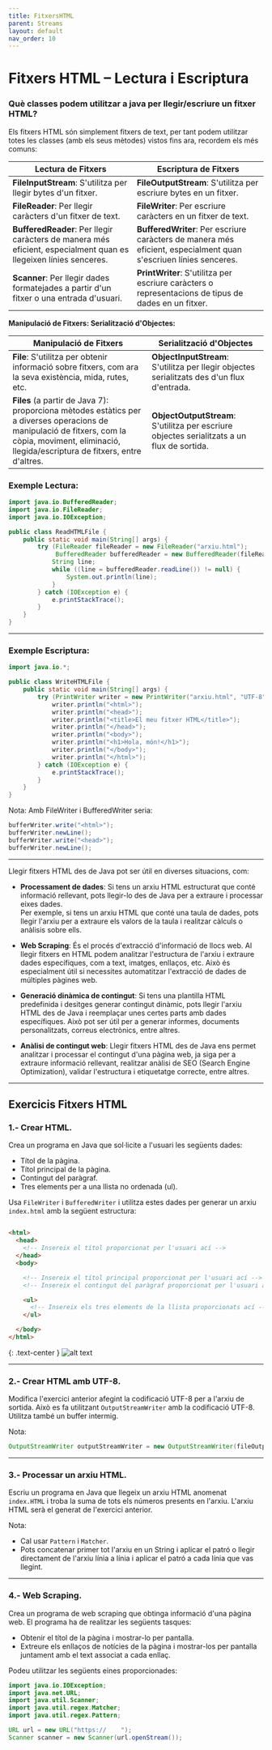 ```yaml
---
title: FitxersHTML
parent: Streams
layout: default
nav_order: 10
---
```


# Fitxers HTML – Lectura i Escriptura

### **Què classes podem utilitzar a java per llegir/escriure un fitxer HTML?**

Els fitxers HTML són simplement fitxers de text, per tant podem utilitzar totes les classes (amb els seus mètodes) vistos fins ara, recordem els més comuns:

| Lectura de Fitxers                              | Escriptura de Fitxers                           |
|-------------------------------------------------|-------------------------------------------------|
| **FileInputStream**: S'utilitza per llegir bytes d'un fitxer.  | **FileOutputStream**: S'utilitza per escriure bytes en un fitxer. |
| **FileReader**: Per llegir caràcters d'un fitxer de text. | **FileWriter**: Per escriure caràcters en un fitxer de text. |
| **BufferedReader**: Per llegir caràcters de manera més eficient, especialment quan es llegeixen línies senceres. | **BufferedWriter**: Per escriure caràcters de manera més eficient, especialment quan s'escriuen línies senceres. |
| **Scanner**: Per llegir dades formatejades a partir d'un fitxer o una entrada d'usuari. | **PrintWriter**: S'utilitza per escriure caràcters o representacions de tipus de dades en un fitxer. |

**Manipulació de Fitxers: Serialització d'Objectes:**  
  


| Manipulació de Fitxers                          | Serialització d'Objectes                        |
|-------------------------------------------------|-------------------------------------------------|
| **File**: S'utilitza per obtenir informació sobre fitxers, com ara la seva existència, mida, rutes, etc. | **ObjectInputStream**: S'utilitza per llegir objectes serialitzats des d'un flux d'entrada. |
| **Files** (a partir de Java 7): proporciona mètodes estàtics per a diverses operacions de manipulació de fitxers, com la còpia, moviment, eliminació, llegida/escriptura de fitxers, entre d'altres. | **ObjectOutputStream**: S'utilitza per escriure objectes serialitzats a un flux de sortida. |

### Exemple Lectura:

```java
import java.io.BufferedReader;
import java.io.FileReader;
import java.io.IOException;

public class ReadHTMLFile {
    public static void main(String[] args) {
        try (FileReader fileReader = new FileReader("arxiu.html");
             BufferedReader bufferedReader = new BufferedReader(fileReader)) {
            String line;
            while ((line = bufferedReader.readLine()) != null) {
                System.out.println(line);
            }
        } catch (IOException e) {
            e.printStackTrace();
        }
    }
}
```

---

### Exemple Escriptura:

```java
import java.io.*;

public class WriteHTMLFile {
    public static void main(String[] args) {
        try (PrintWriter writer = new PrintWriter("arxiu.html", "UTF-8")) {
            writer.println("<html>");
            writer.println("<head>");
            writer.println("<title>El meu fitxer HTML</title>");
            writer.println("</head>");
            writer.println("<body>");
            writer.println("<h1>Hola, món!</h1>");
            writer.println("</body>");
            writer.println("</html>");
        } catch (IOException e) {
            e.printStackTrace();
        }
    }
}
```

Nota: Amb FileWriter i BufferedWriter seria:

```java
bufferWriter.write("<html>");
bufferWriter.newLine();
bufferWriter.write("<head>");
bufferWriter.newLine();
```

---

Llegir fitxers HTML des de Java pot ser útil en diverses situacions, com:

- **Processament de dades**: Si tens un arxiu HTML estructurat que conté informació rellevant, pots llegir-lo des de Java per a extraure i processar eixes dades.  
  Per exemple, si tens un arxiu HTML que conté una taula de dades, pots llegir l'arxiu per a extraure els valors de la taula i realitzar càlculs o anàlisis sobre ells.

- **Web Scraping**: És el procés d'extracció d'informació de llocs web. Al llegir fitxers en HTML podem analitzar l'estructura de l'arxiu i extraure dades específiques, com a text, imatges, enllaços, etc. Això és especialment útil si necessites automatitzar l'extracció de dades de múltiples pàgines web.

- **Generació dinàmica de contingut**: Si tens una plantilla HTML predefinida i desitges generar contingut dinàmic, pots llegir l'arxiu HTML des de Java i reemplaçar unes certes parts amb dades específiques. Això pot ser útil per a generar informes, documents personalitzats, correus electrònics, entre altres.

- **Anàlisi de contingut web**: Llegir fitxers HTML des de Java ens permet analitzar i processar el contingut d'una pàgina web, ja siga per a extraure informació rellevant, realitzar anàlisi de SEO (Search Engine Optimization), validar l'estructura i etiquetatge correcte, entre altres.

---




## Exercicis Fitxers HTML

### 1.- Crear HTML.

Crea un programa en Java que sol·licite a l'usuari les següents dades:

- Títol de la pàgina.
- Títol principal de la pàgina.
- Contingut del paràgraf.
- Tres elements per a una llista no ordenada (ul).

Usa `FileWriter` i `BufferedWriter` i utilitza estes dades per generar un arxiu `index.html` amb la següent estructura:

```html

<html>
  <head>
    <!-- Insereix el títol proporcionat per l'usuari ací -->
  </head>
  <body>

    <!-- Insereix el títol principal proporcionat per l'usuari ací -->
    <!-- Insereix el contingut del paràgraf proporcionat per l'usuari ací -->

    <ul>
      <!-- Insereix els tres elements de la llista proporcionats ací -->
    </ul>

  </body>
</html>

```
{: .text-center }
![alt text](../assets/imatges/html/exercicihtml.png)



---

### 2.- Crear HTML amb UTF-8.

Modifica l'exercici anterior afegint la codificació UTF-8 per a l'arxiu de sortida. Això es fa utilitzant `OutputStreamWriter` amb la codificació UTF-8. Utilitza també un buffer intermig.

Nota:
```java
OutputStreamWriter outputStreamWriter = new OutputStreamWriter(fileOutputStream, "UTF-8");
```

---

### 3.- Processar un arxiu HTML.

Escriu un programa en Java que llegeix un arxiu HTML anomenat `index.HTML` i troba la suma de tots els números presents en l'arxiu. L'arxiu HTML serà el generat de l'exercici anterior.

Nota:
- Cal usar `Pattern` i `Matcher`.
- Pots concatenar primer tot l'arxiu en un String i aplicar el patró o llegir directament de l'arxiu línia a línia i aplicar el patró a cada línia que vas llegint.

---

### 4.- Web Scraping.

Crea un programa de web scraping que obtinga informació d'una pàgina web. El programa ha de realitzar les següents tasques:

- Obtenir el títol de la pàgina i mostrar-lo per pantalla.
- Extreure els enllaços de notícies de la pàgina i mostrar-los per pantalla juntament amb el text associat a cada enllaç.

Podeu utilitzar les següents eines proporcionades:

```java
import java.io.IOException;
import java.net.URL;
import java.util.Scanner;
import java.util.regex.Matcher;
import java.util.regex.Pattern;

URL url = new URL("https://    ");
Scanner scanner = new Scanner(url.openStream());
```


